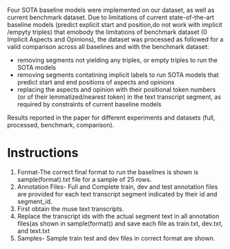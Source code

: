 Four SOTA baseline models were implemented on our dataset, as well as current benchmark dataset.
Due to limitations of current state-of-the-art baseline models (predict explicit start and position,do not work with implicit /empyty triples) that emobody the limitations of benchmark dataset (0 Implicit Aspects and Opinions), the  dataset was processed as followed for a valid comparison across all baselines and with the benchmark dataset:
 - removing segments not yielding any triples, or empty triples to run the SOTA models
 - removing segments contatining implicit labels to run SOTA models that predict start and end positions of aspects and opinions
 - replacing the aspects and opinion with their positional token numbers (or of their lemmatized/nearest token) in the text transcript segment, as required by constraints of current baseline models

Results reported in the paper for different experiments and datasets (full, processed, benchmark, comparison).
# Instructions
1. Format-The correct final format to run the baselines is shown is sample(format).txt file for a sample of 25 rows. 
2. Annotation Files- Full and Complete train, dev and test annotation files are provided for each text transcript segment indicated by their id and segment_id.
3.  First obtain the muse text transcripts.
4. Replace the transcript ids with the actual segment text in all annotation files(as shown in sample(format)) and save each file as train.txt, dev.txt, and text.txt
5. Samples- Sample train test and dev files in correct format are shown.
